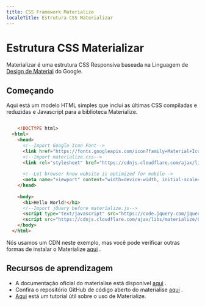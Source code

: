 ```yaml
---
title: CSS Framework Materialize
localeTitle: Estrutura CSS Materializar
---
```

# Estrutura CSS Materializar

Materializar é uma estrutura CSS Responsiva baseada na Linguagem de [Design de Material](https://design.google.com/spec/) do Google.

## Começando

Aqui está um modelo HTML simples que inclui as últimas CSS compiladas e reduzidas e Javascript para a biblioteca Materialize.

```html

    <!DOCTYPE html> 
  <html> 
    <head> 
      <!--Import Google Icon Font--> 
      <link href="https://fonts.googleapis.com/icon?family=Material+Icons" rel="stylesheet"> 
      <!--Import materialize.css--> 
      <link rel="stylesheet" href="https://cdnjs.cloudflare.com/ajax/libs/materialize/0.100.2/css/materialize.min.css"> 
 
      <!--Let browser know website is optimized for mobile--> 
      <meta name="viewport" content="width=device-width, initial-scale=1.0"/> 
    </head> 
 
    <body> 
      <h1>Hello World!</h1> 
      <!--Import jQuery before materialize.js--> 
      <script type="text/javascript" src="https://code.jquery.com/jquery-3.2.1.min.js"></script> 
      <script src="https://cdnjs.cloudflare.com/ajax/libs/materialize/0.100.2/js/materialize.min.js"></script> 
    </body> 
  </html> 
```

Nós usamos um CDN neste exemplo, mas você pode verificar outras formas de instalar o Materialize [aqui](http://materializecss.com/getting-started) .

## Recursos de aprendizagem

*   A documentação oficial do materialise está disponível [aqui](www.materializecss.com/) .
*   Confira o repositório GitHub de código aberto do materialise [aqui](https://github.com/Dogfalo/materialize) .
*   [Aqui](https://scotch.io/tutorials/make-material-design-websites-with-the-materialize-css-framework) está um tutorial útil sobre o uso de Materialize.